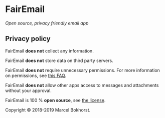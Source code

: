 # FairEmail

*Open source, privacy friendly email app*

## Privacy policy

FairEmail **does not** collect any information.

FairEmail **does not** store data on third party servers.

FairEmail **does not** require unnecessary permissions.
For more information on permissions, see [this FAQ](https://github.com/M66B/open-source-email/blob/master/FAQ.md#user-content-faq1).

FairEmail **does not** allow other apps access to messages and attachments without your approval.

FairEmail is 100 % **open source**, see [the license](https://github.com/M66B/open-source-email/blob/master/LICENSE).

Copyright &copy; 2018-2019 Marcel Bokhorst.
